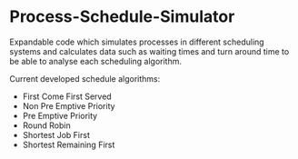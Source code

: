 # Process-Schedule-Simulator
Expandable code which simulates processes in different scheduling systems and calculates data such as waiting times and turn around time to be able to analyse each scheduling algorithm.

Current developed schedule algorithms:
* First Come First Served
* Non Pre Emptive Priority
* Pre Emptive Priority
* Round Robin
* Shortest Job First
* Shortest Remaining First

